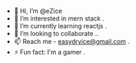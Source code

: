 - 👋 Hi, I’m @eZice
- 👀 I’m interested in mern stack .
- 🌱 I’m currently learning reactjs .
- 💞️ I’m looking to collaborate ..
- 📫 Reach me - easydryice@gmail.com .
- ⚡ Fun fact: I'm a gamer .

<!---
esyice/esyice is a ✨ special ✨ repository because its `README.md` (this file) appears on your GitHub profile.
You can click the Preview link to take a look at your changes.
--->
